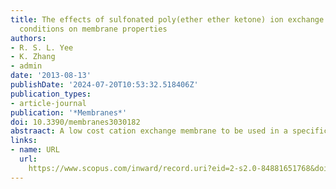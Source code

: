 ```yaml
---
title: The effects of sulfonated poly(ether ether ketone) ion exchange preparation
  conditions on membrane properties
authors:
- R. S. L. Yee
- K. Zhang
- admin
date: '2013-08-13'
publishDate: '2024-07-20T10:53:32.518406Z'
publication_types:
- article-journal
publication: '*Membranes*'
doi: 10.3390/membranes3030182
abstraact: A low cost cation exchange membrane to be used in a specific bioelectrochemical system has been developed using poly(ether ether ketone) (PEEK). This material is presented as an alternative to current commercial ion exchange membranes that have been primarily designed for fuel cell applications. To increase the hydrophilicity and ion transport of the PEEK material, charged groups are introduced through sulfonation. The effect of sulfonation and casting conditions on membrane performance has been systematically determined by producing a series of membranes synthesized over an array of reaction and casting conditions. Optimal reaction and casting conditions for producing SPEEK ion exchange membranes with appropriate performance characteristics have been established by this uniquely systematic experimental series. Membrane materials were characterized by ion exchange capacity, water uptake, swelling, potential difference and NMR analysis. Testing this extensive membranes series established that the most appropriate sulfonation conditions were 60 °C for 6 h. For mechanical stability and ease of handling, SPEEK membranes cast from solvent casting concentrations of 15%–25% with a resulting thickness of 30–50 µm were also found to be most suitable from the series of tested casting conditions. Drying conditions did not have any apparent impact on the measured parameters in this study. The conductivity of SPEEK membranes was found to be in the range of 10−3 S cm−1, which is suitable for use as a low cost membrane in the intended bioelectrochemical systems.
links:
- name: URL
  url: 
    https://www.scopus.com/inward/record.uri?eid=2-s2.0-84881651768&doi=10.3390%2fmembranes3030182&partnerID=40&md5=09874e19e34dadede4d32cd0f3f59008
---
```

